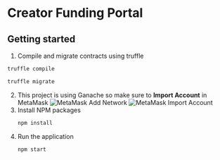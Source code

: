 # Creator Funding Portal

## Getting started

1. Compile and migrate contracts using truffle
```sh
truffle compile
```
```sh
truffle migrate
```
2. This project is using Ganache so make sure to **Import Account** in MetaMask
![MetaMask Add Network](https://i.stack.imgur.com/j9dVZ.png)
![MetaMask Import Account](https://miro.medium.com/max/504/1*ISUMiEGnBd4cN0AUlhdrhg.png)
3. Install NPM packages
   ```sh
   npm install
   ```
4. Run the application
   ```sh
   npm start
   ```
